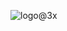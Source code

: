 ![logo@3x](https://user-images.githubusercontent.com/23077892/78855376-1e93a980-79fa-11ea-87b8-a4adc1dfd7a3.png)
